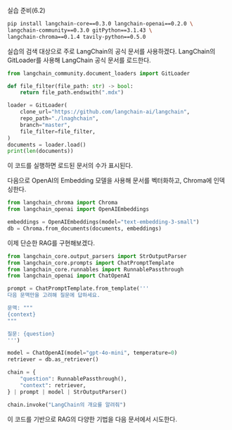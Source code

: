 실습 준비(6.2)

```bash
pip install langchain-core==0.3.0 langchain-openai==0.2.0 \
langchain-community==0.3.0 gitPython==3.1.43 \
langchain-chroma==0.1.4 tavily-python==0.5.0
```

실습의 검색 대상으로 주로 LangChain의 공식 문서를 사용하겠다. LangChain의 GitLoader를 사용해 LangChain 공식 문서를 로드한다.


```python
from langchain_community.document_loaders import GitLoader

def file_filter(file_path: str) -> bool:
    return file_path.endswith(".mdx")

loader = GitLoader(
    clone_url="https://github.com/langchain-ai/langchain",
    repo_path="./lnaghchain",
    branch="master",
    file_filter=file_filter,
)
documents = loader.load()
print(len(documents))
```

이 코드를 실행하면 로드된 문서의 수가 표시된다.

다음으로 OpenAI의 Embedding 모델을 사용해 문서를 벡터화하고, Chroma에 인덱싱한다.

```python
from langchain_chroma import Chroma
from langchain_openai import OpenAIEmbeddings

embeddings = OpenAIEmbeddings(model="text-embedding-3-small")
db = Chroma.from_documents(documents, embeddings)
```

이제 단순한 RAG를 구현해보겠다.

```python
from langchain_core.output_parsers import StrOutputParser
from langchain_core.prompts import ChatPromptTemplate
from langchain_core.runnables import RunnablePassthrough
from langchain_openai import ChatOpenAI

prompt = ChatPromptTemplate.from_template('''
다음 문맥만을 고려해 질문에 답하세요.

문맥: """
{context}
"""

질문: {question}
''')

model = ChatOpenAI(model="gpt-4o-mini", temperature=0)
retriever = db.as_retriever()

chain = {
    "question": RunnablePassthrough(),
    "context": retriever,
} | prompt | model | StrOutputParser()

chain.invoke("LangChain의 개요를 알려줘")
```

이 코드를 기반으로 RAG의 다양한 기법을 다음 문서에서 시도한다.

